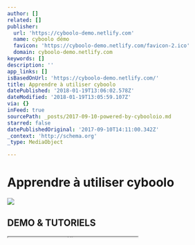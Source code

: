 ```yaml
---
author: []
related: []
publisher:
  url: 'https://cyboolo-demo.netlify.com'
  name: cyboolo démo
  favicon: 'https://cyboolo-demo.netlify.com/favicon-2.ico'
  domain: cyboolo-demo.netlify.com
keywords: []
description: ''
app_links: []
isBasedOnUrl: 'https://cyboolo-demo.netlify.com/'
title: Apprendre à utiliser cyboolo
datePublished: '2018-01-19T13:06:02.578Z'
dateModified: '2018-01-19T13:05:59.107Z'
via: {}
inFeed: true
sourcePath: _posts/2017-09-10-powered-by-cybooloio.md
starred: false
datePublishedOriginal: '2017-09-10T14:11:00.342Z'
_context: 'http://schema.org'
_type: MediaObject

---
```

# Apprendre à utiliser cyboolo

<article style=""><img src="https://s3-us-west-2.amazonaws.com/the-grid-img/p/4358c06e6a3fbae41cf5e25c286cebf77f1705af.png" /><h1>DEMO &amp; TUTORIELS</h1></article>

<iframe src="https://the-grid.github.io/ed-userhtml/?g=eJydFmtv2zbwe3-FzQ8GhTC006HFZocZuiEfArTogBXYhzQoaOksMZNJjTzZNRz99x1lSXGeexiwdLz3g3en85B6U-HFm_GqtikaZzmUsJ7pbZ3se9QIuUv2ZsXh2t0kHrD2dhRhCd8r5zEsNtqPvIootTdzJ8r5-Ex0xPm-aRadkI1CqS5L7ntZ4cU9jAkdSjWe3eOaqBvUvlmgXCsrUKYK6JmpwWMrQJCDKF0Ek7u7z8tbSIkFVsbCb95V4HHXsu1TZ1cmr71eltA6aes1dKeZyAHnrkka0m-P9Cf7gxN2MrHy2zcIn1xWl_DzwJHs-wCjUV2X2MyfIQ55IN84CKYZuSsgmnPH4eAg0kVSeYcOdxXIQofPW9vHdMhlFIg6KsUKxCrMp9PbII1F8Klbp5mV9JoygRxlULOk4dfHxsiHve3TrYCfkbLHdFYHGAX0JkXWVtsR41uqFr1-SIRRXuos-1L7pSuN_TNcbsDiRxMQLPggUsWuOneYqNV06fAudy4vIUKp19sS_F2oTEYv7waksfnUCK2e5nJrbOa21-nNZDKAcukcQtaI7DWBjosuWSPCU0amEXVatAEw08tNJuMDEMN8EBzl6hlrVm9MrtF5ujE9KCmH_kNOspPJ9NPvV5ejn77K2VQiBOTPcCV9aE9sHnmDbtmI8n94UL9stxHbY4Wx3FZlLqVOsdR-HjTCJU0JOnF2GCAsGVpcxnuqGMJ3nN7qje4YBN3CQvsAqFiNq9MfIyb4VDlhG1H9e4Nm5fUayKCVJlOsv-anB3RUirsSZGZCVeqdYtZZQg_ali7bSV1VYLNfC1Nm1N3RNUdqLP5xyOrATF1m-SGUAtclE8wDaU3J_MtCW28QOPtqR_Q7HxM-ZmQUFVx0yAJ0dnE-bV8dKvrVw9MHh1bwNYNp6QLwpO1LVFt-VIsXJKLhB0mgwUtVWL9SBRqNXQl-2V1l_HHeqRxxOHpYuw350ojNsS7aHeOhAXvVw3qJHCvn-cF_7fPWYpAl2BwLAeqD93oXfXRqtnDnuHAnJ0m7bQZmOtCF-EtWdSg4JE08qOsbMVhVtmlEfuxURpsO4X4wNKI4JmtOm4RveCIq-mc8oaCWxwyDIDVBUSPBlonxWSJy4l_Tn2SbBX_SmuPAqbXHq_ZZEk_SQjo-eUFyhhdiLZbJM3P4aE7L6oS1uZfv3569O8veZfI2sH8Y3UPOXU9OJaX-kibevaO0foayPx49HIUlj4V5KmZfE2t3VNzu_1WMapk0h--La4bDgplvTDA0VVilc5gvgdTCKQ0YmwO7oX30gLcnk91ITR9SS6ezXlGvYXGf6P0ri40-FpqbZPHmfNp9R_0NupZUvA" height="1" style=""></iframe>